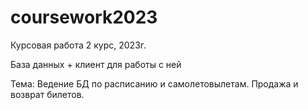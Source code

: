 # coursework2023

Курсовая работа 2 курс, 2023г.

База данных + клиент для работы с ней

Тема: 
Ведение БД по расписанию и самолетовылетам. 
Продажа и возврат билетов.
